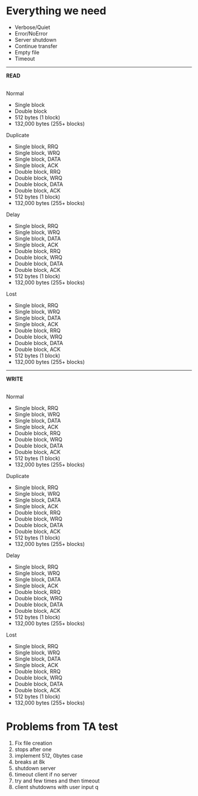 # Everything we need

* Verbose/Quiet
* Error/NoError
* Server shutdown
* Continue transfer
* Empty file
* Timeout

<hr>

<b> READ </b><br><br>

Normal <br>
* Single block
* Double block
* 512 bytes (1 block)
* 132,000 bytes (255+ blocks)

Duplicate <br>
* Single block, RRQ
* Single block, WRQ
* Single block, DATA
* Single block, ACK
* Double block, RRQ
* Double block, WRQ
* Double block, DATA
* Double block, ACK
* 512 bytes (1 block)
* 132,000 bytes (255+ blocks)

Delay <br>
* Single block, RRQ
* Single block, WRQ
* Single block, DATA
* Single block, ACK
* Double block, RRQ
* Double block, WRQ
* Double block, DATA
* Double block, ACK
* 512 bytes (1 block)
* 132,000 bytes (255+ blocks)

Lost <br>
* Single block, RRQ
* Single block, WRQ
* Single block, DATA
* Single block, ACK
* Double block, RRQ
* Double block, WRQ
* Double block, DATA
* Double block, ACK
* 512 bytes (1 block)
* 132,000 bytes (255+ blocks)

<hr>

<b> WRITE </b><br><br>

Normal <br>
* Single block, RRQ
* Single block, WRQ
* Single block, DATA
* Single block, ACK
* Double block, RRQ
* Double block, WRQ
* Double block, DATA
* Double block, ACK
* 512 bytes (1 block)
* 132,000 bytes (255+ blocks)

Duplicate <br>
* Single block, RRQ
* Single block, WRQ
* Single block, DATA
* Single block, ACK
* Double block, RRQ
* Double block, WRQ
* Double block, DATA
* Double block, ACK
* 512 bytes (1 block)
* 132,000 bytes (255+ blocks)

Delay <br>
* Single block, RRQ
* Single block, WRQ
* Single block, DATA
* Single block, ACK
* Double block, RRQ
* Double block, WRQ
* Double block, DATA
* Double block, ACK
* 512 bytes (1 block)
* 132,000 bytes (255+ blocks)

Lost <br>
* Single block, RRQ
* Single block, WRQ
* Single block, DATA
* Single block, ACK
* Double block, RRQ
* Double block, WRQ
* Double block, DATA
* Double block, ACK
* 512 bytes (1 block)
* 132,000 bytes (255+ blocks)

# Problems from TA test

1. Fix file creation
2. stops after one
3. implement 512, 0bytes case
4. breaks at 8k
5. shutdown server
6. timeout client if no server
7. try and few times and then timeout
8. client shutdowns with user input q
